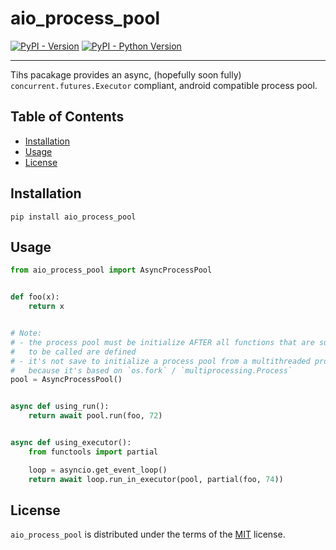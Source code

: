 # aio_process_pool

[![PyPI - Version](https://img.shields.io/pypi/v/aio_process_pool.svg)](https://pypi.org/project/aio_process_pool)
[![PyPI - Python Version](https://img.shields.io/pypi/pyversions/aio_process_pool.svg)](https://pypi.org/project/aio_process_pool)

-----

Tihs pacakage provides an async, (hopefully soon fully) `concurrent.futures.Executor` compliant, android compatible process pool.

## Table of Contents

- [Installation](#installation)
- [Usage](#usage)
- [License](#license)

## Installation

```console
pip install aio_process_pool
```

## Usage

```python
from aio_process_pool import AsyncProcessPool


def foo(x):
    return x


# Note:
# - the process pool must be initialize AFTER all functions that are supposed
#   to be called are defined
# - it's not save to initialize a process pool from a multithreaded process
#   because it's based on `os.fork` / `multiprocessing.Process`
pool = AsyncProcessPool()


async def using_run():
    return await pool.run(foo, 72)


async def using_executor():
    from functools import partial

    loop = asyncio.get_event_loop()
    return await loop.run_in_executor(pool, partial(foo, 74))
```

## License

`aio_process_pool` is distributed under the terms of the [MIT](https://spdx.org/licenses/MIT.html) license.
